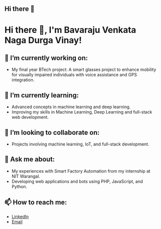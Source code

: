 ## Hi there 👋

# Hi there 👋, I'm Bavaraju Venkata Naga Durga Vinay!

## 🔭 I’m currently working on:
- My final year BTech project: A smart glasses project to enhance mobility for visually impaired individuals with voice assistance and GPS integration.  

## 🌱 I’m currently learning:
- Advanced concepts in machine learning and deep learning.  
- Improving my skills in Machine Learning, Deep Learning and full-stack web development.  

## 👯 I’m looking to collaborate on:
- Projects involving machine learning, IoT, and full-stack development.  

## 💬 Ask me about:
- My experiences with Smart Factory Automation from my internship at NIT Warangal.  
- Developing web applications and bots using PHP, JavaScript, and Python.  

## 📫 How to reach me:
- [LinkedIn](https://www.linkedin.com/in/vinay-bavaraju/)  
- [Email](mailto:bavarajuvinay@gmail.com)  

